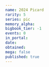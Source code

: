 ```yaml
---
name: 2024 Picard
rarity: 5
series: pic
memory_alpha:
bigbook_tier: -1
events: 0
in_portal:
date:
obtained:
mega: false
published: true
---
```



